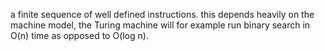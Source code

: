 a finite sequence of well defined instructions.
this depends heavily on the machine model, the Turing machine will for example run binary search in O(n) time as opposed to O(log n).